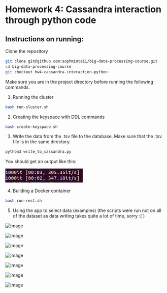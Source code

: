 # Homework 4: Cassandra interaction through python code

## Instructions on running:

Clone the repository
```bash
git clone git@github.com:sophmintaii/big-data-processing-course.git
cd big-data-processing-course
git checkout hw4-cassandra-interaction-python
```

Make sure you are in the project directory before running the following commands.

1. Running the cluster
```bash
bash run-sluster.sh
```

2. Creating the keyspace with DDL commands
```bash
bash create-keyspace.sh
```

3. Write the data from the .tsv file to the database.
Make sure that the .tsv file is in the same directory.
```bash
python3 write_to_cassandra.py
```
You should get an output like this:

![shutdown-cluster.sh results](screenshots/write-data-results.png)

4. Building a Docker container
```bash
bash run-rest.sh
```

5. Using the app to select data (examples)
(the scripts were run not on all of the dataset as data writing takes quite a lot of time, sorry :( )

![image](https://user-images.githubusercontent.com/54286666/173142165-375768e0-6943-4d78-bf3c-268af7586f3e.png)

![image](https://user-images.githubusercontent.com/54286666/173142549-40772b5f-e046-40a8-852d-45461b87e709.png)

![image](https://user-images.githubusercontent.com/54286666/173142690-6232d31f-b63c-4328-8483-8ef6fbea1f9a.png)

![image](https://user-images.githubusercontent.com/54286666/173143787-09d3a230-817f-462c-98a2-5060c4aed594.png)

![image](https://user-images.githubusercontent.com/54286666/173143884-8447cec2-5aa0-43d5-ab4c-c474ce88dd57.png)

![image](https://user-images.githubusercontent.com/54286666/173143972-5d859887-8df6-49a3-8b26-68aad0598c57.png)

![image](https://user-images.githubusercontent.com/54286666/173144091-b38e375f-b4d0-4725-9ca5-ef2dcb2a1d60.png)

